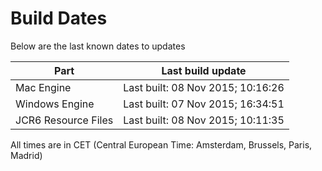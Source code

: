 # Build Dates

Below are the last known dates to updates

Part | Last build update
-----|-----
Mac Engine | Last built: 08 Nov 2015; 10:16:26
Windows Engine | Last built: 07 Nov 2015; 16:34:51
JCR6 Resource Files | Last built: 08 Nov 2015; 10:11:35
All times are in CET (Central European Time: Amsterdam, Brussels, Paris, Madrid)



